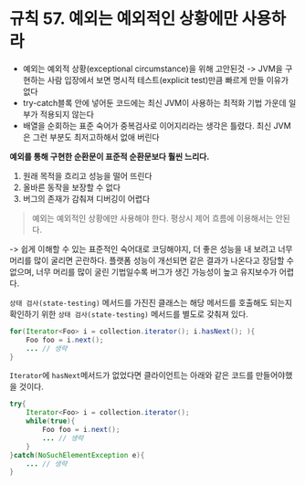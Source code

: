 # 규칙 57. 예외는 예외적인 상황에만 사용하라

- 예외는 예외적 상황(exceptional circumstance)을 위해 고안된것 -> JVM을 구현하는 사람 입장에서 보면 명시적 테스트(explicit test)만큼 빠르게 만들 이유가 없다
- try-catch블록 안에 넣어둔 코드에는 최신 JVM이 사용하는 최적화 기법 가운데 일부가 적용되지 않는다
- 배열을 순회하는 표준 숙어가 중복검사로 이어지리라는 생각은 틀렸다. 최신 JVM은 그런 부분도 최저고하해서 없애 버린다

**예외를 통해 구현한 순환문이 표준적 순환문보다 훨씬 느리다.**

1. 원래 목적을 흐리고 성능을 떨어 뜨린다
2. 올바른 동작을 보장할 수 없다
3. 버그의 존재가 감춰져 디버깅이 어렵다

> 예외는 예외적인 상황에만 사용해야 한다. 평상시 제어 흐름에 이용해서는 안된다.

-> 쉽게 이해할 수 있는 표준적인 숙어대로 코딩해야지, 더 좋은 성능을 내 보려고 너무 머리를 많이 굴리면 곤란하다. 플랫폼 성능이 개선되면 같은 결과가 나온다고 장담할 수 없으며, 너무 머리를 많이 굴린 기법일수록 버그가 생긴 가능성이 높고 유지보수가 어렵다.

`상태 검사(state-testing)` 메서드를 가진진 클래스는 해당 메서드를 호출해도 되는지 확인하기 위한 `상태 검사(state-testing)` 메서드를 별도로 갖춰져 있다.

```java
for(Iterator<Foo> i = collection.iterator(); i.hasNext(); ){
    Foo foo = i.next();
    ... // 생략
}
```

`Iterator`에 `hasNext`메서드가 없었다면 클라이언트는 아래와 같은 코드를 만들어야했을 것이다.

```java
try{
    Iterator<Foo> i = collection.iterator();
    while(true){
        Foo foo = i.next();
        ... // 생략
    }
}catch(NoSuchElementException e){
    ... // 생략
}
```
